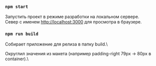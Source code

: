 ### `npm start`

Запустить проект в режиме разработки на локальном сервере.\
Север с именем [http://localhost:3000](http://localhost:3000) для просмотра в браузере.

### `npm run build`

Собирает приложение для релиза в папку build.\

Округлил значения из макета (например padding-right 79px -> 80px в container).\